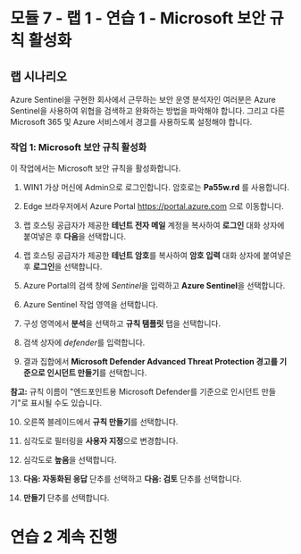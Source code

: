﻿# 모듈 7 - 랩 1 - 연습 1 - Microsoft 보안 규칙 활성화

## 랩 시나리오

Azure Sentinel을 구현한 회사에서 근무하는 보안 운영 분석자인 여러분은 Azure Sentinel을 사용하여 위협을 검색하고 완화하는 방법을 파악해야 합니다.  그리고 다른 Microsoft 365 및 Azure 서비스에서 경고를 사용하도록 설정해야 합니다.  

### 작업 1: Microsoft 보안 규칙 활성화

이 작업에서는 Microsoft 보안 규칙을 활성화합니다.

1. WIN1 가상 머신에 Admin으로 로그인합니다. 암호로는 **Pa55w.rd** 를 사용합니다.  

2. Edge 브라우저에서 Azure Portal https://portal.azure.com 으로 이동합니다.

3. 랩 호스팅 공급자가 제공한 **테넌트 전자 메일** 계정을 복사하여 **로그인** 대화 상자에 붙여넣은 후 **다음**을 선택합니다.

4. 랩 호스팅 공급자가 제공한 **테넌트 암호**를 복사하여 **암호 입력** 대화 상자에 붙여넣은 후 **로그인**을 선택합니다.

5. Azure Portal의 검색 창에 *Sentinel*을 입력하고 **Azure Sentinel**을 선택합니다.

6. Azure Sentinel 작업 영역을 선택합니다.

7. 구성 영역에서 **분석**을 선택하고 **규칙 탬플릿** 탭을 선택합니다.

8. 검색 상자에 *defender*를 입력합니다.

9. 결과 집합에서 **Microsoft Defender Advanced Threat Protection 경고를 기준으로 인시던트 만들기**를 선택합니다. 
 
**참고:** 규칙 이름이 "엔드포인트용 Microsoft Defender를 기준으로 인시던트 만들기"로 표시될 수도 있습니다.

10. 오른쪽 블레이드에서 **규칙 만들기**를 선택합니다.

11. 심각도로 필터링을 **사용자 지정**으로 변경합니다.

12. 심각도로 **높음**을 선택합니다.

13. **다음: 자동화된 응답** 단추를 선택하고 **다음: 검토** 단추를 선택합니다.

14. **만들기** 단추를 선택합니다.

# 연습 2 계속 진행
